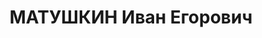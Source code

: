 ---
title: МАТУШКИН Иван Егорович
description: 'Род. в 1891, Тульская губ., Веневский уезд, с. Бачково, русский, обр.:
  начальное, искл. из ВКП(б) в 1937 г. Проживал: Москва, ул. Садовая-Спасская, д.
  19, кв. 66. Начальник топливного сектора Управления тяги Ленинской ж.д.

  Арестован 11.08.1937. Обв. в вредительстве и участии в антисоветской террористической
  диверсионной организации. Приговор: ВК ВС СССР, 16.11.1937 – ВМН. Расстрелян 16.11.1937,
  г.Москва.

  Реабилитирован ВК ВС СССР 09.08.1962'
---